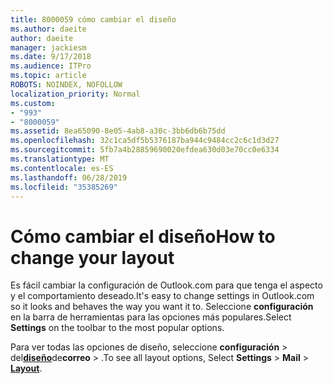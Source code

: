 ```yaml
---
title: 8000059 cómo cambiar el diseño
ms.author: daeite
author: daeite
manager: jackiesm
ms.date: 9/17/2018
ms.audience: ITPro
ms.topic: article
ROBOTS: NOINDEX, NOFOLLOW
localization_priority: Normal
ms.custom:
- "993"
- "8000059"
ms.assetid: 8ea65090-8e05-4ab8-a30c-3bb6db6b75dd
ms.openlocfilehash: 32c1ca5df5b5376187ba944c9484cc2c6c1d3d27
ms.sourcegitcommit: 5fb7a4b28859690020efdea630d03e70cc0e6334
ms.translationtype: MT
ms.contentlocale: es-ES
ms.lasthandoff: 06/28/2019
ms.locfileid: "35385269"
---
```

# <a name="how-to-change-your-layout"></a><span data-ttu-id="71fac-102">Cómo cambiar el diseño</span><span class="sxs-lookup"><span data-stu-id="71fac-102">How to change your layout</span></span>

<span data-ttu-id="71fac-103">Es fácil cambiar la configuración de Outlook.com para que tenga el aspecto y el comportamiento deseado.</span><span class="sxs-lookup"><span data-stu-id="71fac-103">It's easy to change settings in Outlook.com so it looks and behaves the way you want it to.</span></span> <span data-ttu-id="71fac-104">Seleccione **configuración** en la barra de herramientas para las opciones más populares.</span><span class="sxs-lookup"><span data-stu-id="71fac-104">Select **Settings** on the toolbar to the most popular options.</span></span>

<span data-ttu-id="71fac-105">Para ver todas las opciones de diseño, seleccione **configuración** > del[**diseño**](https://outlook.live.com/mail/options/mail/layout)de**correo** > .</span><span class="sxs-lookup"><span data-stu-id="71fac-105">To see all layout options, Select **Settings** > **Mail** > [**Layout**](https://outlook.live.com/mail/options/mail/layout).</span></span>
  